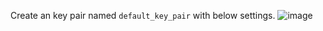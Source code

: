 Create an key pair named `default_key_pair` with below settings.
![image](https://github.com/user-attachments/assets/bbca4b9b-0f8c-41b3-9c50-a35d247433ac)


